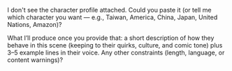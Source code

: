 I don't see the character profile attached. Could you paste it (or tell me which character you want — e.g., Taiwan, America, China, Japan, United Nations, Amazon)? 

What I’ll produce once you provide that: a short description of how they behave in this scene (keeping to their quirks, culture, and comic tone) plus 3–5 example lines in their voice. Any other constraints (length, language, or content warnings)?
